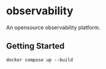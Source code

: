 # observability

An opensource observability platform.

## Getting Started

```
docker compose up --build
```
